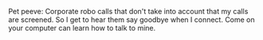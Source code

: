 Pet peeve: Corporate robo calls that don't take into account that my calls are screened. So I get to hear them say goodbye when I connect. Come on your computer can learn how to talk to mine. 
